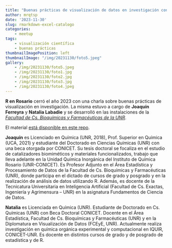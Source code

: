 ```yaml
---
title: "Buenas prácticas de visualización de datos en investigación con R"
author: mrqtsp
date: '2023-11-30'
slug: rmarkdown-excel-catalogo
categories:
    - meetup
tags:
    - visualización científica
    - buenas prácticas
thumbnailImagePosition: left
thumbnailImage: "/img/20231130/foto5.jpeg"
gallery:
    - /img/20231130/foto5.jpeg
    - /img/20231130/foto1.jpg
    - /img/20231130/foto2.jpg
    - /img/20231130/foto3.jpg
    - /img/20231130/foto4.jpeg
---
```



**R en Rosario** cerró el año 2023 con una charla sobre buenas prácticas de visualización en investigación. La misma estuvo a cargo de **Joaquín Ferreyra** y **Natalia Labadie** y se desarrolló en las instalaciones de la [*Facultad de Cs. Bioquímicas y Farmacéuticas de la UNR*](https://www.fbioyf.unr.edu.ar/).

El material [está disponible en este repo](https://github.com/renrosario/Presentaciones/tree/master/20231130_visualizacion).

<!--more-->

**Joaquín** es Licenciado en Química (UNR, 2018), Prof. Superior en Química (UCA, 2021) y estudiante del Doctorado en Ciencias Químicas (UNR) con una beca otorgada por CONICET. Su tesis doctoral se focaliza en el estudio de catalizadores biomiméticos y materiales funcionalizados, trabajo que lleva adelante en la Unidad Química Inorgánica del Instituto de Química Rosario (UNR-CONICET). Es Profesor Adjunto en el Área Estadística y Procesamiento de Datos de la Facultad de Cs. Bioquímicas y Farmacéuticas (UNR), donde participa en el dictado de cursos de grado y posgrado y en la realización de análisis de datos utilizando R. Además, es docente de la Tecnicatura Universitaria en Inteligencia Artificial (Facultad de Cs. Exactas, Ingeniería y Agrimensura – UNR) en la asignatura Fundamentos de Ciencia de Datos.

**Natalia** es Licenciada en Química (UNR). Estudiante de Doctorado en Cs. Químicas (UNR) con Beca Doctoral CONICET. Docente en el Área Estadística, Facultad de Cs. Bioquímicas y Farmacéuticas (UNR) y en la Diplomatura en Visualización de Datos (FCEyE, UNR). Actualmente realiza investigación en química orgánica experimental y computacional en IQUIR, CONICET-UNR. Es docente en distintos cursos de grado y de posgrado de estadística y de R.

